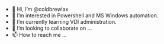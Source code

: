 - 👋 Hi, I’m @coldbrewlax
- 👀 I’m interested in Powershell and MS Windows automation.
- 🌱 I’m currently learning VDI administration.
- 💞️ I’m looking to collaborate on ...
- 📫 How to reach me ...

<!---
coldbrewlax/coldbrewlax is a ✨ special ✨ repository because its `README.md` (this file) appears on your GitHub profile.
You can click the Preview link to take a look at your changes.
--->
